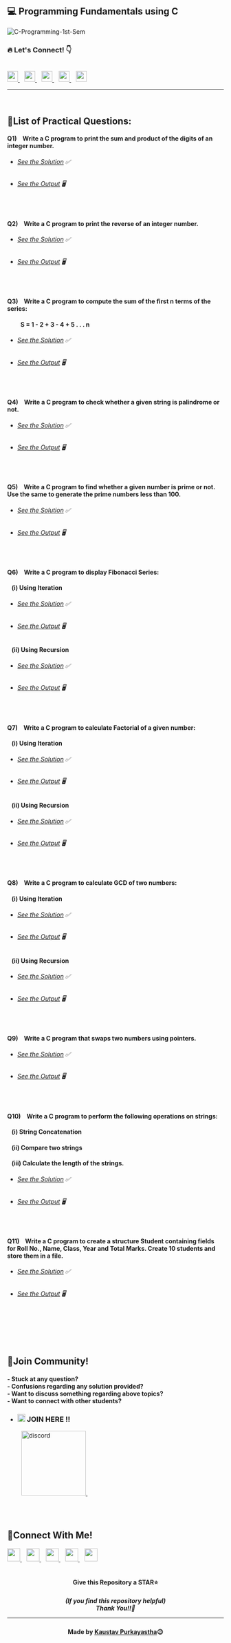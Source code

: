 ##  💻 Programming Fundamentals using C

![C-Programming-1st-Sem](https://socialify.git.ci/Kaustav-Purkayastha/C-Programming-1st-Sem/image?description=1&descriptionEditable=CSC-C-101-L%20-%3E%20%0AProgramming%20Fundamentals%20using%20C%2FC%2B%2B%20(LAB)%20&font=Inter&forks=1&language=1&name=1&owner=1&pattern=Charlie%20Brown&stargazers=1&theme=Dark)


### 🔥 Let\'s Connect! 👇 
  <br>
  <a href="https://twitter.com/imKaustav_">
    <img width="25px" src="https://www.vectorlogo.zone/logos/twitter/twitter-tile.svg" />
  </a>&ensp;
  <a href="https://www.linkedin.com/in/kaustav-02">
    <img width="25px" src="https://www.vectorlogo.zone/logos/linkedin/linkedin-icon.svg" />
  </a>&ensp;
  <a href="https://github.com/Kaustav-Purkayastha">
  <img width="25px" src="https://www.vectorlogo.zone/logos/github/github-icon.svg" />
  </a>&ensp;
  <a href="https://www.instagram.com/_.kaustav._/">
    <img width="25px" src="https://www.vectorlogo.zone/logos/instagram/instagram-icon.svg" />
  </a>&ensp;
  <a href="https://www.facebook.com/kaustav.purkayastha.02/">
  <img width="25px" src="https://www.vectorlogo.zone/logos/facebook/facebook-official.svg" />
  </a>
  
***
<br/>

## 📜List of Practical Questions:

#### Q1) &ensp; Write a C program to print the sum and product of the digits of an integer number.
- ######  [See the Solution](https://github.com/Kaustav-Purkayastha/C-Programming-1st-Sem/blob/main/Solutions/Q-01/sumproduct.c) ✅
- ######  [See the Output](https://github.com/Kaustav-Purkayastha/C-Programming-1st-Sem/blob/main/Solutions/Q-01/sumproduct.jpg) 🖥
<br>


#### Q2) &ensp; Write a C program to print the reverse of an integer number.
- ######  [See the Solution](https://github.com/Kaustav-Purkayastha/C-Programming-1st-Sem/blob/main/Solutions/Q-02/reverse_number.c) ✅
- ######  [See the Output](https://github.com/Kaustav-Purkayastha/C-Programming-1st-Sem/blob/main/Solutions/Q-02/reverse_number.jpg) 🖥
<br>


#### Q3) &ensp; Write a C program to compute the sum of the first n terms of the series: 
#### &ensp; &ensp; &ensp; S = 1 - 2 + 3 - 4 + 5 . . . n

- ######  [See the Solution](https://github.com/Kaustav-Purkayastha/C-Programming-1st-Sem/blob/main/Solutions/Q-03/sumseries.c) ✅
- ######  [See the Output](https://github.com/Kaustav-Purkayastha/C-Programming-1st-Sem/blob/main/Solutions/Q-03/sumseries.jpg) 🖥
<br>


#### Q4) &ensp; Write a C program to check whether a given string is palindrome or not.
- ######  [See the Solution](https://github.com/Kaustav-Purkayastha/C-Programming-1st-Sem/blob/main/Solutions/Q-04/stringpalindrome.c) ✅
- ######  [See the Output](https://github.com/Kaustav-Purkayastha/C-Programming-1st-Sem/blob/main/Solutions/Q-04/stringpalindrome.jpg) 🖥
<br>


#### Q5) &ensp; Write a C program to find whether a given number is prime or not. Use the same to generate the prime numbers less than 100.
- ######  [See the Solution](https://github.com/Kaustav-Purkayastha/C-Programming-1st-Sem/blob/main/Solutions/Q-05/primecomposite.c) ✅
- ######  [See the Output](https://github.com/Kaustav-Purkayastha/C-Programming-1st-Sem/blob/main/Solutions/Q-05/primecomposite.jpg) 🖥
<br>


#### Q6) &ensp; Write a C program to display Fibonacci Series: 
#### &ensp; (i) Using Iteration
- ######  [See the Solution](https://github.com/Kaustav-Purkayastha/C-Programming-1st-Sem/blob/main/Solutions/Q-06/fibonacci_iteration.c) ✅
- ######  [See the Output](https://github.com/Kaustav-Purkayastha/C-Programming-1st-Sem/blob/main/Solutions/Q-06/fibonacci_iteration.jpg) 🖥
#### &ensp; (ii) Using Recursion 
- ######  [See the Solution](https://github.com/Kaustav-Purkayastha/C-Programming-1st-Sem/blob/main/Solutions/Q-06/fibonacci_recursion.c) ✅
- ######  [See the Output](https://github.com/Kaustav-Purkayastha/C-Programming-1st-Sem/blob/main/Solutions/Q-06/fibonacci_recursion.jpg) 🖥
<br>


#### Q7) &ensp; Write a C program to calculate Factorial of a given number:
#### &ensp; (i) Using Iteration
- ######  [See the Solution](https://github.com/Kaustav-Purkayastha/C-Programming-1st-Sem/blob/main/Solutions/Q-07/factorial_iteration.c) ✅
- ######  [See the Output](https://github.com/Kaustav-Purkayastha/C-Programming-1st-Sem/blob/main/Solutions/Q-07/factorial_iteration.jpg) 🖥
#### &ensp; (ii) Using Recursion 
- ######  [See the Solution](https://github.com/Kaustav-Purkayastha/C-Programming-1st-Sem/blob/main/Solutions/Q-07/factorial_recursion.c) ✅
- ######  [See the Output](https://github.com/Kaustav-Purkayastha/C-Programming-1st-Sem/blob/main/Solutions/Q-07/factorial_recursion.jpg) 🖥
<br>


#### Q8) &ensp; Write a C program to calculate GCD of two numbers:
#### &ensp; (i) Using Iteration
- ######  [See the Solution](https://github.com/Kaustav-Purkayastha/C-Programming-1st-Sem/blob/main/Solutions/Q-08/gcd_iteration.c) ✅
- ######  [See the Output](https://github.com/Kaustav-Purkayastha/C-Programming-1st-Sem/blob/main/Solutions/Q-08/gcd_iteration.jpg) 🖥
#### &ensp; (ii) Using Recursion 
- ######  [See the Solution](https://github.com/Kaustav-Purkayastha/C-Programming-1st-Sem/blob/main/Solutions/Q-08/gcd_recursion.c) ✅
- ######  [See the Output](https://github.com/Kaustav-Purkayastha/C-Programming-1st-Sem/blob/main/Solutions/Q-08/gcd_recursion.jpg) 🖥
<br>


#### Q9) &ensp; Write a C program that swaps two numbers using pointers.
- ######  [See the Solution](https://github.com/Kaustav-Purkayastha/C-Programming-1st-Sem/blob/main/Solutions/Q-09/swappingusingpointers.c) ✅
- ######  [See the Output](https://github.com/Kaustav-Purkayastha/C-Programming-1st-Sem/blob/main/Solutions/Q-09/swappingusingpointers.jpg) 🖥
<br>


#### Q10) &ensp; Write a C program to perform the following operations on strings: 
#### &ensp; (i) String Concatenation
#### &ensp; (ii) Compare two strings
#### &ensp; (iii) Calculate the length of the strings.
- ######  [See the Solution](https://github.com/Kaustav-Purkayastha/C-Programming-1st-Sem/blob/main/Solutions/Q-10/stringoperations.c) ✅
- ######  [See the Output](https://github.com/Kaustav-Purkayastha/C-Programming-1st-Sem/blob/main/Solutions/Q-10/stringoperations1.jpg) 🖥
<br>

#### Q11) &ensp; Write a C program to create a structure Student containing fields for Roll No., Name, Class, Year and Total Marks. Create 10 students and store them in a file.
- ######  [See the Solution](https://github.com/Kaustav-Purkayastha/C-Programming-1st-Sem/blob/main/Solutions/Q-11/structurefile.c) ✅
- ######  [See the Output](https://github.com/Kaustav-Purkayastha/C-Programming-1st-Sem/blob/main/Solutions/Q-11/structurefile.jpg) 🖥
<br>



<br/>
<br/>
<br/>


## 🤖Join Community!
<h4>
- Stuck at any question?<br/>
- Confusions regarding any solution provided? <br/>
- Want to discuss something regarding above topics?<br/>
- Want to connect with other students?
</h4>

- ### <img width="18px" src="https://www.vectorlogo.zone/logos/reactjs/reactjs-icon.svg" alt="join"> JOIN HERE !!
&ensp; &ensp; &ensp; <a href="https://discord.gg/B6yCkhuBqw">
<img width="150px" src="https://www.vectorlogo.zone/logos/discordapp/discordapp-official.svg" alt="discord">
</a>&ensp;

<br/>
<br/>


## 🔁Connect With Me!
  <a href="https://twitter.com/imKaustav_">
    <img width="30px" src="https://www.vectorlogo.zone/logos/twitter/twitter-tile.svg" />
  </a>&ensp;
  <a href="https://www.linkedin.com/in/kaustav-02">
    <img width="30px" src="https://www.vectorlogo.zone/logos/linkedin/linkedin-icon.svg" />
  </a>&ensp;
  <a href="https://github.com/Kaustav-Purkayastha">
  <img width="30px" src="https://www.vectorlogo.zone/logos/github/github-icon.svg" />
  </a>&ensp;
  <a href="https://www.instagram.com/_.kaustav._/">
    <img width="30px" src="https://www.vectorlogo.zone/logos/instagram/instagram-icon.svg" />
  </a>&ensp;
  <a href="https://www.facebook.com/kaustav.purkayastha.02/">
  <img width="30px" src="https://www.vectorlogo.zone/logos/facebook/facebook-official.svg" />
  </a>

<br/>
<br/>

<h4 align="center">Give this Repository a STAR⭐</h4>
<h5 align="center">(If you find this repository helpful)
<br/> Thank You!!💝
<hr/>
</h5>
<h4 align="center">Made by <a href="https://twitter.com/imKaustav_">Kaustav Purkayastha</a>😉</h4>
